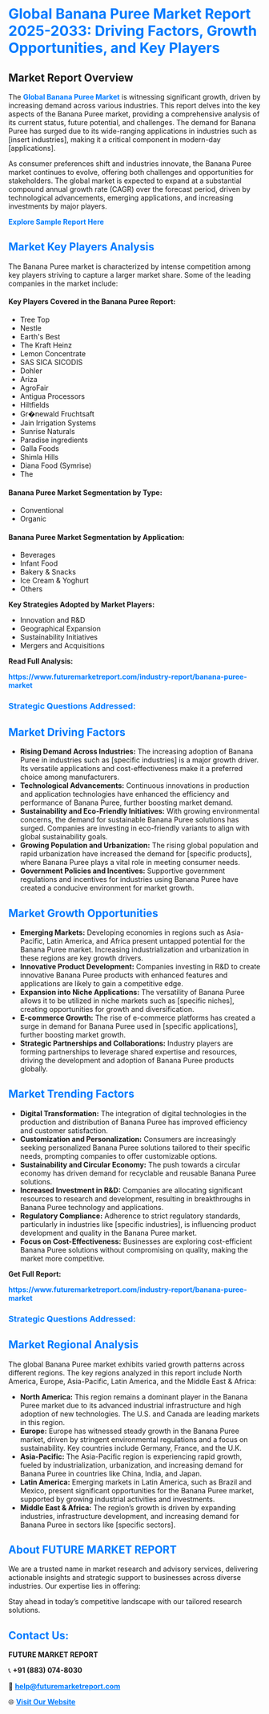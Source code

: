 <h1 style="color: #007BFF;">Global Banana Puree Market Report 2025-2033: Driving Factors, Growth Opportunities, and Key Players</h1>

<section id="overview">
<h2>Market Report Overview</h2>
<p>The <a href="https://www.futuremarketreport.com/industry-report/banana-puree-market" style="color: #007BFF; text-decoration: none;"><strong>Global Banana Puree Market</strong></a> is witnessing significant growth, driven by increasing demand across various industries. This report delves into the key aspects of the Banana Puree market, providing a comprehensive analysis of its current status, future potential, and challenges. The demand for Banana Puree has surged due to its wide-ranging applications in industries such as [insert industries], making it a critical component in modern-day [applications].</p>
<p>As consumer preferences shift and industries innovate, the Banana Puree market continues to evolve, offering both challenges and opportunities for stakeholders. The global market is expected to expand at a substantial compound annual growth rate (CAGR) over the forecast period, driven by technological advancements, emerging applications, and increasing investments by major players.</p>
</section>

<section id="overview">
<p><a href="https://www.futuremarketreport.com/request-sample/reportId=87902" style="color: #007BFF; text-decoration: none;"><strong>Explore Sample Report Here</strong></a></p>
</section>

<section id="key-players">
<h2 style="color: #007BFF;">Market Key Players Analysis</h2>
<p>The Banana Puree market is characterized by intense competition among key players striving to capture a larger market share. Some of the leading companies in the market include:</p>
<h4>Key Players Covered in the Banana Puree Report:</h4>
<ul><li>Tree Top</li><li>Nestle</li><li>Earth&#039;s Best</li><li>The Kraft Heinz</li><li>Lemon Concentrate</li><li>SAS SICA SICODIS</li><li>Dohler</li><li>Ariza</li><li>AgroFair</li><li>Antigua Processors</li><li>Hiltfields</li><li>Gr�newald Fruchtsaft</li><li>Jain Irrigation Systems</li><li>Sunrise Naturals</li><li>Paradise ingredients</li><li>Galla Foods</li><li>Shimla Hills</li><li>Diana Food (Symrise)</li><li>The</li></ul>
<h4>Banana Puree Market Segmentation by Type:</h4>
<ul><li>Conventional</li><li>Organic</li></ul>

<h4>Banana Puree Market Segmentation by Application:</h4>
<ul><li>Beverages</li><li>Infant Food</li><li>Bakery &amp; Snacks</li><li>Ice Cream &amp; Yoghurt</li><li>Others</li></ul>
<p><strong>Key Strategies Adopted by Market Players:</strong></p>
<ul>
<li>Innovation and R&D</li>
<li>Geographical Expansion</li>
<li>Sustainability Initiatives</li>
<li>Mergers and Acquisitions</li>
</ul>
</section>

<section>
<p><strong>Read Full Analysis: </strong></p><a href="https://www.futuremarketreport.com/industry-report/banana-puree-market" style="color: #007BFF; text-decoration: none;"><strong>https://www.futuremarketreport.com/industry-report/banana-puree-market</strong></a>
<h3 style="color: #007BFF;">Strategic Questions Addressed:</h3>
</section>

<section id="driving-factors">
<h2 style="color: #007BFF;">Market Driving Factors</h2>
<ul>
<li><strong>Rising Demand Across Industries:</strong> The increasing adoption of Banana Puree in industries such as [specific industries] is a major growth driver. Its versatile applications and cost-effectiveness make it a preferred choice among manufacturers.</li>
<li><strong>Technological Advancements:</strong> Continuous innovations in production and application technologies have enhanced the efficiency and performance of Banana Puree, further boosting market demand.</li>
<li><strong>Sustainability and Eco-Friendly Initiatives:</strong> With growing environmental concerns, the demand for sustainable Banana Puree solutions has surged. Companies are investing in eco-friendly variants to align with global sustainability goals.</li>
<li><strong>Growing Population and Urbanization:</strong> The rising global population and rapid urbanization have increased the demand for [specific products], where Banana Puree plays a vital role in meeting consumer needs.</li>
<li><strong>Government Policies and Incentives:</strong> Supportive government regulations and incentives for industries using Banana Puree have created a conducive environment for market growth.</li>
</ul>
</section>

<section id="growth-opportunities">
<h2 style="color: #007BFF;">Market Growth Opportunities</h2>
<ul>
<li><strong>Emerging Markets:</strong> Developing economies in regions such as Asia-Pacific, Latin America, and Africa present untapped potential for the Banana Puree market. Increasing industrialization and urbanization in these regions are key growth drivers.</li>
<li><strong>Innovative Product Development:</strong> Companies investing in R&D to create innovative Banana Puree products with enhanced features and applications are likely to gain a competitive edge.</li>
<li><strong>Expansion into Niche Applications:</strong> The versatility of Banana Puree allows it to be utilized in niche markets such as [specific niches], creating opportunities for growth and diversification.</li>
<li><strong>E-commerce Growth:</strong> The rise of e-commerce platforms has created a surge in demand for Banana Puree used in [specific applications], further boosting market growth.</li>
<li><strong>Strategic Partnerships and Collaborations:</strong> Industry players are forming partnerships to leverage shared expertise and resources, driving the development and adoption of Banana Puree products globally.</li>
</ul>
</section>

<section id="trending-factors">
<h2 style="color: #007BFF;">Market Trending Factors</h2>
<ul>
<li><strong>Digital Transformation:</strong> The integration of digital technologies in the production and distribution of Banana Puree has improved efficiency and customer satisfaction.</li>
<li><strong>Customization and Personalization:</strong> Consumers are increasingly seeking personalized Banana Puree solutions tailored to their specific needs, prompting companies to offer customizable options.</li>
<li><strong>Sustainability and Circular Economy:</strong> The push towards a circular economy has driven demand for recyclable and reusable Banana Puree solutions.</li>
<li><strong>Increased Investment in R&D:</strong> Companies are allocating significant resources to research and development, resulting in breakthroughs in Banana Puree technology and applications.</li>
<li><strong>Regulatory Compliance:</strong> Adherence to strict regulatory standards, particularly in industries like [specific industries], is influencing product development and quality in the Banana Puree market.</li>
<li><strong>Focus on Cost-Effectiveness:</strong> Businesses are exploring cost-efficient Banana Puree solutions without compromising on quality, making the market more competitive.</li>
</ul>
</section>

<section>
<p><strong>Get Full Report: </strong></p><a href="https://www.futuremarketreport.com/industry-report/banana-puree-market" style="color: #007BFF; text-decoration: none;"><strong>https://www.futuremarketreport.com/industry-report/banana-puree-market</strong></a>
<h3 style="color: #007BFF;">Strategic Questions Addressed:</h3>
</section>


<section id="regional-analysis">
<h2 style="color: #007BFF;">Market Regional Analysis</h2>
<p>The global Banana Puree market exhibits varied growth patterns across different regions. The key regions analyzed in this report include North America, Europe, Asia-Pacific, Latin America, and the Middle East & Africa:</p>
<ul>
<li><strong>North America:</strong> This region remains a dominant player in the Banana Puree market due to its advanced industrial infrastructure and high adoption of new technologies. The U.S. and Canada are leading markets in this region.</li>
<li><strong>Europe:</strong> Europe has witnessed steady growth in the Banana Puree market, driven by stringent environmental regulations and a focus on sustainability. Key countries include Germany, France, and the U.K.</li>
<li><strong>Asia-Pacific:</strong> The Asia-Pacific region is experiencing rapid growth, fueled by industrialization, urbanization, and increasing demand for Banana Puree in countries like China, India, and Japan.</li>
<li><strong>Latin America:</strong> Emerging markets in Latin America, such as Brazil and Mexico, present significant opportunities for the Banana Puree market, supported by growing industrial activities and investments.</li>
<li><strong>Middle East & Africa:</strong> The region’s growth is driven by expanding industries, infrastructure development, and increasing demand for Banana Puree in sectors like [specific sectors].</li>
</ul>
</section>

<footer>
<h2 style="color: #007BFF;">About FUTURE MARKET REPORT</h2>
<p>We are a trusted name in market research and advisory services, delivering actionable insights and strategic support to businesses across diverse industries. Our expertise lies in offering:</p>

<p>Stay ahead in today’s competitive landscape with our tailored research solutions.</p>

<h2 style="color: #007BFF;">Contact Us:</h2>
<p><strong>FUTURE MARKET REPORT</strong></p>
<p>📞 <strong>+91 (883) 074-8030</strong></p>
<p>📧 <strong><a href="mailto:help@futuremarketreport.com" style="color: #007BFF;">help@futuremarketreport.com</a></strong></p>
<p>🌐 <strong><a href="https://www.futuremarketreport.com/" style="color: #007BFF;">Visit Our Website</a></strong></p>
</footer>
